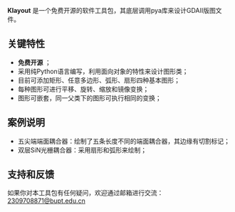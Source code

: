 **Klayout** 是一个免费开源的软件工具包，其底层调用pya库来设计GDAII版图文件。

## 关键特性

-   **免费开源** ；
-   采用纯Python语言编写，利用面向对象的特性来设计图形类；
-   目前可添加矩形、任意多边形、弧形、扇形四种基本图形；
-   每种图形可进行平移、旋转、缩放和镜像变换；
-   图形可嵌套，同一父类下的图形可执行相同的变换；

## 案例说明
-  五尖端端面耦合器：绘制了五条长度不同的端面耦合器，其边缘有切割标记；
-  双层SiN光栅耦合器：采用扇形和弧形来绘制；


##  支持和反馈
如果你对本工具包有任何疑问，欢迎通过邮箱进行交流：2309708871@bupt.edu.cn
